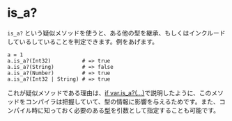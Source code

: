 # is_a?

`is_a?` という疑似メソッドを使うと、ある他の型を継承、もしくはインクルードしているしていることを判定できます。例をあげます。

```crystal
a = 1
a.is_a?(Int32)          # => true
a.is_a?(String)         # => false
a.is_a?(Number)         # => true
a.is_a?(Int32 | String) # => true
```

これが疑似メソッドである理由は、[if var.is_a?(...)](if_varis_a.html)で説明したように、このメソッドをコンパイラは把握していて、型の情報に影響を与えるためです。また、コンパイル時に知っておく必要のある[型](type_grammar.html)を引数として指定することも可能です。

